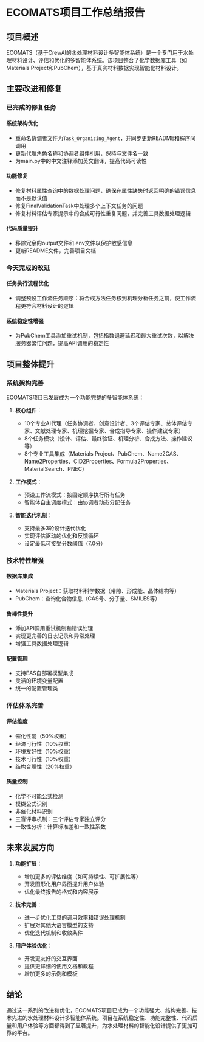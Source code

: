# ECOMATS项目工作总结报告

## 项目概述

ECOMATS（基于CrewAI的水处理材料设计多智能体系统）是一个专门用于水处理材料设计、评估和优化的多智能体系统。该项目整合了化学数据库工具（如Materials Project和PubChem），基于真实材料数据实现智能化材料设计。

## 主要改进和修复

### 已完成的修复任务

#### 系统架构优化
- 重命名协调者文件为`Task_Organizing_Agent`，并同步更新README和程序间调用
- 更新代理角色名称和协调者组件引用，保持与文件名一致
- 为main.py中的中文注释添加英文翻译，提高代码可读性

#### 功能修复
- 修复材料属性查询中的数据处理问题，确保在属性缺失时返回明确的错误信息而不是默认值
- 修复FinalValidationTask中处理多个上下文任务的问题
- 修复材料评估专家提示中的合成可行性重复问题，并完善工具数据处理逻辑

#### 代码质量提升
- 移除冗余的output文件和.env文件以保护敏感信息
- 更新README文件，完善项目文档

### 今天完成的改进

#### 任务执行流程优化
- 调整预设工作流任务顺序：将合成方法任务移到机理分析任务之前，使工作流程更符合材料设计的逻辑

#### 系统稳定性增强
- 为PubChem工具添加重试机制，包括指数退避延迟和最大重试次数，以解决服务器繁忙问题，提高API调用的稳定性

## 项目整体提升

### 系统架构完善
ECOMATS项目已发展成为一个功能完整的多智能体系统：

1. **核心组件**：
   - 10个专业AI代理（任务协调者、创意设计者、3个评估专家、总体评估专家、文献处理专家、机理挖掘专家、合成指导专家、操作建议专家）
   - 8个任务模块（设计、评估、最终验证、机理分析、合成方法、操作建议等）
   - 8个专业工具集成（Materials Project、PubChem、Name2CAS、Name2Properties、CID2Properties、Formula2Properties、MaterialSearch、PNEC）

2. **工作模式**：
   - 预设工作流模式：按固定顺序执行所有任务
   - 智能体自主调度模式：由协调者动态分配任务

3. **智能迭代机制**：
   - 支持最多3轮设计迭代优化
   - 实现评估驱动的优化和反馈循环
   - 设定最低可接受分数阈值（7.0分）

### 技术特性增强

#### 数据库集成
- Materials Project：获取材料科学数据（带隙、形成能、晶体结构等）
- PubChem：查询化合物信息（CAS号、分子量、SMILES等）

#### 鲁棒性提升
- 添加API调用重试机制和错误处理
- 实现更完善的日志记录和异常处理
- 增强工具数据处理逻辑

#### 配置管理
- 支持EAS自部署模型集成
- 灵活的环境变量配置
- 统一的配置管理类

### 评估体系完善

#### 评估维度
- 催化性能（50%权重）
- 经济可行性（10%权重）
- 环境友好性（10%权重）
- 技术可行性（10%权重）
- 结构合理性（20%权重）

#### 质量控制
- 化学不可能公式检测
- 模糊公式识别
- 非催化材料识别
- 三盲评审机制：三个评估专家独立评分
- 一致性分析：计算标准差和一致性系数

## 未来发展方向

1. **功能扩展**：
   - 增加更多的评估维度（如可持续性、可扩展性等）
   - 开发图形化用户界面提升用户体验
   - 优化最终报告的格式和内容展示

2. **技术完善**：
   - 进一步优化工具的调用效率和错误处理机制
   - 扩展对其他大语言模型的支持
   - 优化迭代机制和收敛条件

3. **用户体验优化**：
   - 开发更友好的交互界面
   - 提供更详细的使用文档和教程
   - 增加更多的示例和模板

## 结论

通过这一系列的改进和优化，ECOMATS项目已成为一个功能强大、结构完善、技术先进的水处理材料设计多智能体系统。项目在系统稳定性、功能完整性、代码质量和用户体验等方面都得到了显著提升，为水处理材料的智能化设计提供了更加可靠的平台。